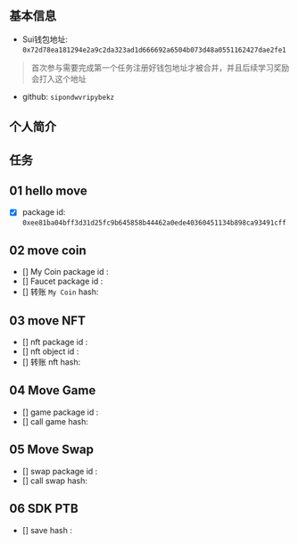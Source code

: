 ## 基本信息
- Sui钱包地址: `0x72d78ea181294e2a9c2da323ad1d666692a6504b073d48a0551162427dae2fe1`
> 首次参与需要完成第一个任务注册好钱包地址才被合并，并且后续学习奖励会打入这个地址
- github: `sipondwvripybekz`

## 个人简介

## 任务

##   01 hello move  
- [x] package id: `0xee81ba04bff3d31d25fc9b645858b44462a0ede40360451134b898ca93491cff`

##   02 move coin
- [] My Coin package id : 
- [] Faucet package id : 
- [] 转账 `My Coin` hash:

##   03 move NFT
- [] nft package id :
- [] nft object id : 
- [] 转账 nft  hash:

##   04 Move Game
- [] game package id :
- [] call game hash:

##   05 Move Swap
- [] swap package id :
- [] call swap hash:

##   06 SDK PTB
- [] save hash :
